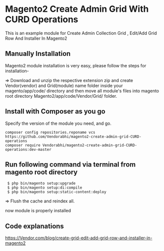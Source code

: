# Magento2 Create Admin Grid With CURD Operations
This is an example module for Create Admin Collection Grid , Edit/Add Grid Row And Installer In Magento2
## Manually Installation

Magento2 module installation is very easy, please follow the steps for installation-

=> Download and unzip the respective extension zip and create Vendor(vendor) and Grid(module) name folder inside your magento/app/code/ directory and then move all module's files into magento root directory Magento2/app/code/Vendor/Grid/ folder.

## Install with Composer as you go
Specify the version of the module you need, and go.
    
    composer config repositories.reponame vcs https://github.com/Vendorabhi/magento2-create-admin-grid-CURD-operations
    composer require Vendorabhi/magento2-create-admin-grid-CURD-operations:dev-master
    

## Run following command via terminal from magento root directory 
  
     $ php bin/magento setup:upgrade
     $ php bin/magento setup:di:compile
     $ php bin/magento setup:static-content:deploy

=> Flush the cache and reindex all.

now module is properly installed

## Code explanations 

https://Vendor.com/blog/create-grid-edit-add-grid-row-and-installer-in-magento2
